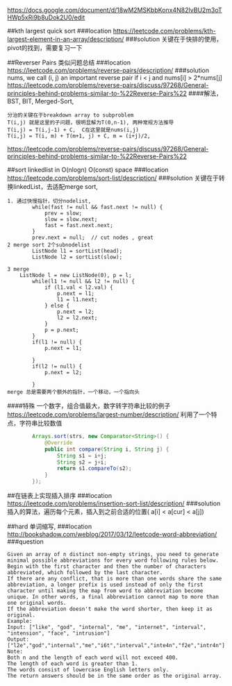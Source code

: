 https://docs.google.com/document/d/18wM2MSKbbKonx4N82IvBU2m3oTHWp5xRi9b8uDok2U0/edit

##kth largest quick sort
###location
https://leetcode.com/problems/kth-largest-element-in-an-array/description/ 
###solution
关键在于快排的使用，pivot的找到，需要复习一下

##Reverser Pairs 类似问题总结
###location
https://leetcode.com/problems/reverse-pairs/description/ 
###solution
nums, we call (i, j) an important reverse pair if i < j and nums[i] > 2*nums[j]
https://leetcode.com/problems/reverse-pairs/discuss/97268/General-principles-behind-problems-similar-to-%22Reverse-Pairs%22 
####解法，BST, BIT, Merged-Sort, 
```$xslt
分治的关键在于breakdown array to subproblem
T(i,j) 就是这里的子问题，很明显解为T(0,n-1), 两种常规方法推导
T(i,j) = T(i,j-1) + C,  C在这里就是nums(i,j)
T(i,j) = T(i, m) + T(m+1, j) + C, m = (i+j)/2, 
```
https://leetcode.com/problems/reverse-pairs/discuss/97268/General-principles-behind-problems-similar-to-%22Reverse-Pairs%22 

##sort linkedlist in O(nlogn)  O(const) space
###location
https://leetcode.com/problems/sort-list/description/ 
###solution
关键在于转换linkedList，去适配merge sort,
```$xslt
1. 通过快慢指针，切分nodelist, 
        while(fast != null && fast.next != null) {
            prev = slow;
            slow = slow.next;
            fast = fast.next.next;
        }
        prev.next = null;  // cut nodes , great
2 merge sort 2个subnodelist
        ListNode l1 = sortList(head);
        ListNode l2 = sortList(slow);

3 merge 
	ListNode l = new ListNode(0), p = l;
        while(l1 != null && l2 != null) {
            if (l1.val < l2.val) {
                p.next = l1;
                l1 = l1.next;
            } else {
                p.next = l2;
                l2 = l2.next;
            }
            p = p.next;
        }
        if(l1 != null) {
            p.next = l1;
            
        }
        if(l2 != null) {
            p.next = l2;
            
        }
merge 总是需要两个额外的指针，一个移动，一个指向头
```  




####特殊
一个数字，组合值最大，数字转字符串比较的例子
https://leetcode.com/problems/largest-number/description/ 
利用了一个特点，字符串比较数值
```java
        Arrays.sort(strs, new Comparator<String>() {
            @Override
            public int compare(String i, String j) {
                String s1 = i+j;
                String s2 = j+i;
                return s1.compareTo(s2);
            }
        });
```

##在链表上实现插入排序
###location
https://leetcode.com/problems/insertion-sort-list/description/ 
###solution
插入的算法，遍历每个元素，插入到之前合适的位置( a[i] < a[cur] < a[j])



##hard  单词缩写, 
###location
http://bookshadow.com/weblog/2017/03/12/leetcode-word-abbreviation/
###question
```
Given an array of n distinct non-empty strings, you need to generate minimal possible abbreviations for every word following rules below.
Begin with the first character and then the number of characters abbreviated, which followed by the last character.
If there are any conflict, that is more than one words share the same abbreviation, a longer prefix is used instead of only the first character until making the map from word to abbreviation become unique. In other words, a final abbreviation cannot map to more than one original words.
If the abbreviation doesn't make the word shorter, then keep it as original.
Example:
Input: ["like", "god", "internal", "me", "internet", "interval", "intension", "face", "intrusion"]
Output: ["l2e","god","internal","me","i6t","interval","inte4n","f2e","intr4n"]
Note:
Both n and the length of each word will not exceed 400.
The length of each word is greater than 1.
The words consist of lowercase English letters only.
The return answers should be in the same order as the original array.
```

















